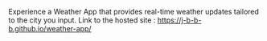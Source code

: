 Experience a Weather App that provides real-time weather updates tailored to the city you input.
Link to the hosted site : https://j-b-b-b.github.io/weather-app/